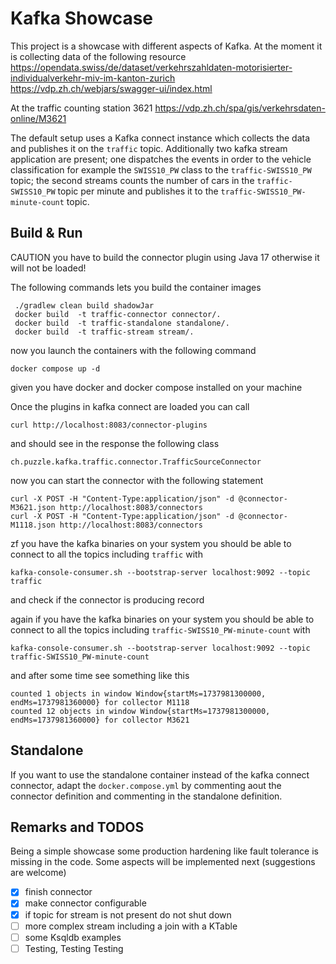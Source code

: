 # Kafka Showcase


This project is a showcase with different aspects of Kafka.
At the moment it is collecting data of the following resource
https://opendata.swiss/de/dataset/verkehrszahldaten-motorisierter-individualverkehr-miv-im-kanton-zurich
https://vdp.zh.ch/webjars/swagger-ui/index.html

At the traffic counting station 3621
https://vdp.zh.ch/spa/gis/verkehrsdaten-online/M3621

The default setup uses a Kafka connect instance which collects the data and publishes
it on the `traffic` topic. 
Additionally two kafka stream application are present; one dispatches the events in order to the vehicle
classification for example the `SWISS10_PW` class to the `traffic-SWISS10_PW` topic;
the second streams counts the number of cars in the `traffic-SWISS10_PW` topic per minute and publishes
it to the `traffic-SWISS10_PW-minute-count` topic.

## Build & Run

CAUTION you have to build the connector plugin using Java 17 otherwise it will not be loaded!

The following commands lets you build the container images
```
 ./gradlew clean build shadowJar
 docker build  -t traffic-connector connector/.
 docker build  -t traffic-standalone standalone/.
 docker build  -t traffic-stream stream/.
```

now you  launch the  containers with the following command
```
docker compose up -d 
```
given you have docker and docker compose installed on your machine

Once the plugins in kafka connect are loaded you can call
```
curl http://localhost:8083/connector-plugins
```
and should see in the response the following class
```
ch.puzzle.kafka.traffic.connector.TrafficSourceConnector
```
now you can start the connector with the following statement
```
curl -X POST -H "Content-Type:application/json" -d @connector-M3621.json http://localhost:8083/connectors
curl -X POST -H "Content-Type:application/json" -d @connector-M1118.json http://localhost:8083/connectors
```
zf you have the kafka binaries on your system you should be able to connect to all the topics
including `traffic` with
```
kafka-console-consumer.sh --bootstrap-server localhost:9092 --topic traffic
```
and check if the connector is producing record

again if you have the kafka binaries on your system you should be able to connect to all the topics 
including `traffic-SWISS10_PW-minute-count` with
```
kafka-console-consumer.sh --bootstrap-server localhost:9092 --topic traffic-SWISS10_PW-minute-count
```
and after some time see something like this
```
counted 1 objects in window Window{startMs=1737981300000, endMs=1737981360000} for collector M1118
counted 12 objects in window Window{startMs=1737981300000, endMs=1737981360000} for collector M3621
```




## Standalone

If you want to use the standalone container instead of the kafka connect connector, 
adapt the `docker.compose.yml` by commenting aout the connector definition and 
commenting in the standalone definition.


## Remarks and TODOS
Being a simple showcase some production hardening like fault tolerance is missing in the code.
Some aspects will be implemented next (suggestions are welcome)

- [x] finish connector
- [x] make connector configurable
- [x] if topic for stream is not present do not shut down
- [ ] more complex stream including a join with a KTable
- [ ] some Ksqldb examples
- [ ] Testing, Testing Testing